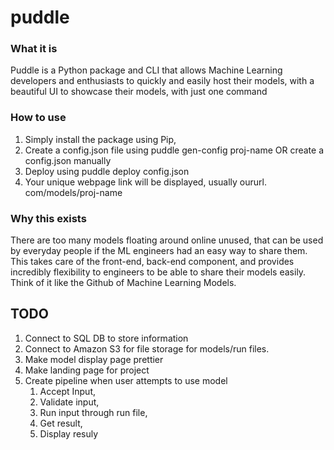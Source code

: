 # puddle
### What it is
Puddle is a Python package and CLI that allows Machine Learning developers and enthusiasts to quickly and easily host their models, with a beautiful UI to showcase their models, with just one command

### How to use
1. Simply install the package using Pip,
2. Create a config.json file using puddle gen-config proj-name OR create a config.json manually
3. Deploy using puddle deploy config.json
4. Your unique webpage link will be displayed, usually oururl. com/models/proj-name

### Why this exists
There are too many models floating around online unused, that can be used by everyday people if the ML engineers had an easy way to share them. This takes care of the front-end, back-end component, and provides incredibly flexibility to engineers to be able to share their models easily. Think of it like the Github of Machine Learning Models. 

## TODO
1. Connect to SQL DB to store information
2. Connect to Amazon S3 for file storage for models/run files. 
3. Make model display page prettier
4. Make landing page for project
5. Create pipeline when user attempts to use model
   1. Accept Input,
   2. Validate input,
   3. Run input through run file,
   4. Get result,
   5. Display resuly
   
   

